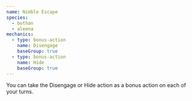 ```yaml
---
name: Nimble Escape
species:
  - bothan
  - aleena
mechanics:
  - type: bonus-action
    name: Disengage
    baseGroup: true
  - type: bonus-action
    name: Hide
    baseGroup: true
---
```

You can take the Disengage or Hide action as a bonus action on each of your turns.
